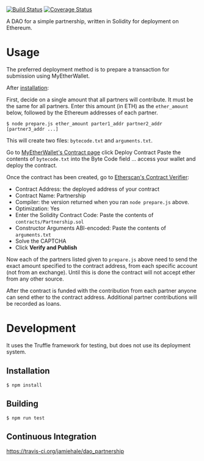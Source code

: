 [![Build Status](https://travis-ci.org/jamiehale/dao_partnership.svg?branch=master)](https://travis-ci.org/jamiehale/dao_partnership)
[![Coverage Status](https://coveralls.io/repos/github/jamiehale/dao_partnership/badge.svg?branch=master)](https://coveralls.io/github/jamiehale/dao_partnership?branch=master)

A DAO for a simple partnership, written in Solidity for deployment on Ethereum.

# Usage
The preferred deployment method is to prepare a transaction for submission using MyEtherWallet.

After [installation](#Installation):

First, decide on a single amount that all partners will contribute. It must be the same for all partners. Enter this amount (in ETH) as the `ether_amount` below, followed by the Ethereum addresses of each partner.

    $ node prepare.js ether_amount parter1_addr partner2_addr [partner3_addr ...]

This will create two files: `bytecode.txt` and `arguments.txt`.

Go to [MyEtherWallet's Contract page](https://www.myetherwallet.com/#contracts)
click Deploy Contract
Paste the contents of `bytecode.txt` into the Byte Code field
... access your wallet and deploy the contract.

Once the contract has been created, go to [Etherscan's Contract Verifier](https://etherscan.io/verifyContract2):
* Contract Address: the deployed address of your contract
* Contract Name: Partnership
* Compiler: the version returned when you ran `node prepare.js` above.
* Optimization: Yes
* Enter the Solidity Contract Code: Paste the contents of `contracts/Partnership.sol`
* Constructor Arguments ABI-encoded: Paste the contents of `arguments.txt`
* Solve the CAPTCHA
* Click **Verify and Publish**

Now each of the partners listed given to `prepare.js` above need to send the exact amount specified to the contract address, from each specific account (not from an exchange). Until this is done the contract will not accept ether from any other source.

After the contract is funded with the contribution from each partner anyone can send ether to the contract address. Additional partner contributions will be recorded as loans.

# Development
It uses the Truffle framework for testing, but does not use its deployment system.

## Installation

    $ npm install

## Building

    $ npm run test

## Continuous Integration

https://travis-ci.org/jamiehale/dao_partnership
